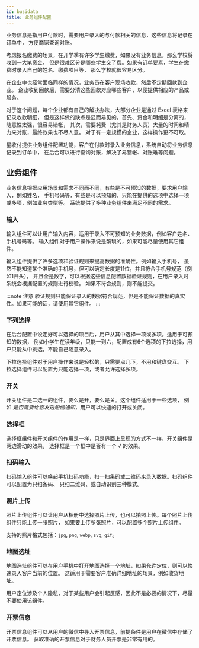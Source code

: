 ```yaml
---
id: busidata
title: 业务组件配置
---
```


业务信息是指用户付款时，需要用户录入的与付款相关的信息，这些信息将记录在订单中，
方便商家查询对账。

考虑报名缴费的场景，在开学季有许多学生缴费，如果没有业务信息，那么学校将收到一大笔资金，
但是很难区分是哪些学生交了费。如果有订单要素，学生在缴费时录入自己的姓名、缴费项目等，
那么学校就很容易区分。

在企业中也经常面临同样的情况，业务员在客户现场收款，然后不定期回款到企业。
企业收到回款后，需要分清这些回款对应哪些客户，以便提供相应的产品或服务。

对于这个问题，每个企业都有自己的解决办法，大部分企业是通过 Excel 表格来记录收款明细，
但是这样做的缺点是显而易见的，首先、资金和明细是分离的，随意性太强，很容易错帐，
其次，需要耗费（尤其是财务人员）大量的时间和精力来对账，最终效果也不尽人意。
对于有一定规模的企业，这样操作更不可取。

星收付提供业务组件配置功能，客户在付款时录入业务信息，系统自动将业务信息记录到订单中，
在后台可以进行查询对账，解决了易错帐、对账难等问题。

## 业务组件

业务信息根据应用场景和需求不同而不同，有些是不可预知的数据，要求用户输入，例如姓名，
手机号码等，有些是可以预知的，只能在提供的选项中选择一项或多项，例如业务类型等。
系统提供了多种业务组件来满足不同的需求。

### 输入

输入组件可以让用户输入内容，适用于录入不可预知的业务数据，例如客户姓名、手机号码等。
输入组件对于用户操作来说是繁琐的，如果可能尽量使用其它组件。

输入组件提供了许多选项和验证规则来提高数据的准确性。例如输入手机号，
虽然不能知道某个准确的手机号，但可以确定长度是11位，并且符合手机号规范（例如1开头），
并且全是数字，可以根据这些信息配置数据验证规则，在用户录入时系统会根据配置的规则进行校验。
如果不符合规则，则不能提交。

:::note 注意
验证规则只能保证录入的数据符合规范，但是不能保证数据的真实性。如果可能的话，请使用其它组件。
:::

### 下列选择

在后台配置中设定好可以选择的项目后，用户从其中选择一项或多项。适用于可预知的数据，
例如小学生在读年级，只能一到六，配置成有6个选项的下拉选择，用户只能从中挑选，不能自己随意录入。

下拉选择组件对于用户操作来说是轻松的，只需要点几下，不用和键盘交互。
下拉选择组件可以配置为只能选择一项，或者允许选择多项。

### 开关

开关组件是二选一的组件，要么是开，要么是关。这个组件适用于一些选项，
例如 *是否需要给您发送短信通知*，用户可以快速的打开或关闭。

### 选择框

选择框组件和开关组件的作用是一样，只是界面上呈现的方式不一样，开关组件是两边滑动的效果，
选择框是一个框中是否有一个 √ 的效果。

### 扫码输入

扫码输入组件可以唤起手机扫码功能，扫一扫条码或二维码来录入数据。扫码组件可以配置为只扫条码、
只扫二维码、或自动识别三种模式。

### 照片上传

照片上传组件可以让用户从相册中选择照片上传，也可以拍照上传。每个照片上传组件只能上传一张照片，
如果要上传多张照片，可以配置多个照片上传组件。

支持的照片格式包括：`jpg`, `png`, `webp`, `svg`, `gif`。

### 地图选址

地图选址组件可以在用户手机中打开地图选择一个地址，如果允许定位，则可以快速录入客户当前的位置。
这适用于需要客户准确详细地址的场景，例如收货地址。

用户定位涉及个人隐私，对于某些用户会引起反感，因此不是必要的情况下，尽量不要使用该组件。

### 开票信息

开票信息组件可以从用户的微信中导入开票信息，前提条件是用户在微信中存储了开票信息。
获取准确的开票信息对于财务人员开票是非常有用的。

